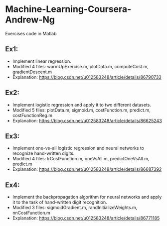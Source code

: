 # Machine-Learning-Coursera-Andrew-Ng
Exercises code in Matlab 
## Ex1:
  - Implement linear regression.
  - Modified 4 files: warmUpExercise.m, plotData.m, computeCost.m, gradientDescent.m
  - Explanation: https://blog.csdn.net/u012583248/article/details/86790733
## Ex2:
  - Implement logistic regression and apply it to two different datasets.
  - Modified 5 files: plotData.m, sigmoid.m, costFunction.m, predict.m, costFunctionReg.m
  - Explanation: https://blog.csdn.net/u012583248/article/details/86625243
## Ex3:  
  - Implement one-vs-all logistic regression and neural networks to recognize hand-written digits.
  - Modified 4 files: lrCostFunction.m, oneVsAll.m, predictOneVsAll.m, predict.m
  - Explanation: https://blog.csdn.net/u012583248/article/details/86687392  
## Ex4:  
  - Implement the backpropagation algorithm for neural networks and apply it to the task of hand-written digit recognition.
  - Modified 3 files: sigmoidGradient.m, randInitializeWeights.m, nnCostFunction.m
  - Explanation: https://blog.csdn.net/u012583248/article/details/86771185
